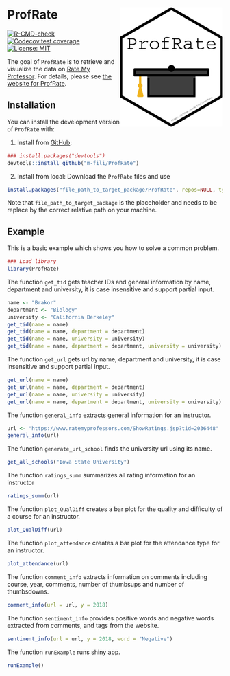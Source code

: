 # ProfRate <img src="man/figures/logo.png" align="right" />


<!-- badges: start -->
[![R-CMD-check](https://github.com/m-fili/ProfRate/workflows/R-CMD-check/badge.svg)](https://github.com/m-fili/ProfRate/actions)
[![Codecov test coverage](https://codecov.io/gh/m-fili/ProfRate/branch/main/graph/badge.svg)](https://app.codecov.io/gh/m-fili/ProfRate?branch=main)
[![License: MIT](https://img.shields.io/badge/License-MIT-yellow.svg)](https://opensource.org/licenses/MIT)
<!-- badges: end -->

The goal of `ProfRate` is to retrieve and visualize the data on [Rate My Professor](https://www.ratemyprofessors.com/).
For details,
please see [the website for ProfRate](https://m-fili.github.io/ProfRate/).

## Installation

You can install the development version of `ProfRate` with:
  
  1. Install from [GitHub](https://github.com/m-fili/ProfRate):
  
  ```r
  ### install.packages("devtools")
  devtools::install_github("m-fili/ProfRate")
  ```
  
  2. Install from local:
  Download the `ProfRate` files and use
  
  ```r
  install.packages("file_path_to_target_package/ProfRate", repos=NULL, type="source")
  ```
  
  Note that `file_path_to_target_package` is the placeholder and needs to be replace by the correct relative path on your machine.

## Example

This is a basic example which shows you how to solve a common problem.

``` r
### Load library
library(ProfRate)
```


The function `get_tid` gets teacher IDs and general information by name, department and university,
it is case insensitive and support partial input.
```r
name <- "Brakor"
department <- "Biology"
university <- "California Berkeley"
get_tid(name = name)
get_tid(name = name, department = department)
get_tid(name = name, university = university)
get_tid(name = name, department = department, university = university)
```

The function `get_url` gets url by name, department and university,
it is case insensitive and support partial input.
```r
get_url(name = name)
get_url(name = name, department = department)
get_url(name = name, university = university)
get_url(name = name, department = department, university = university)
```

The function `general_info` extracts general information for an instructor.
```r
url <- "https://www.ratemyprofessors.com/ShowRatings.jsp?tid=2036448"
general_info(url)
```

The function `generate_url_school` finds the university url using its name.
```r
get_all_schools("Iowa State University")
```

The function `ratings_summ` summarizes all rating information for an instructor
```r
ratings_summ(url)
```

The function `plot_QualDiff` creates a bar plot for the quality and difficulty of a course for an instructor.
```r
plot_QualDiff(url)
```

The function `plot_attendance` creates a bar plot for the attendance type for an instructor.
```r
plot_attendance(url)
```

The function `comment_info` extracts information on comments including course, year, comments, number of thumbsups and number of thumbsdowns.
```r
comment_info(url = url, y = 2018)
```

The function `sentiment_info` provides positive words and negative words extracted from comments, and tags from the website.
```r
sentiment_info(url = url, y = 2018, word = "Negative")
```


The function `runExample` runs shiny app.
```r
runExample()
```


